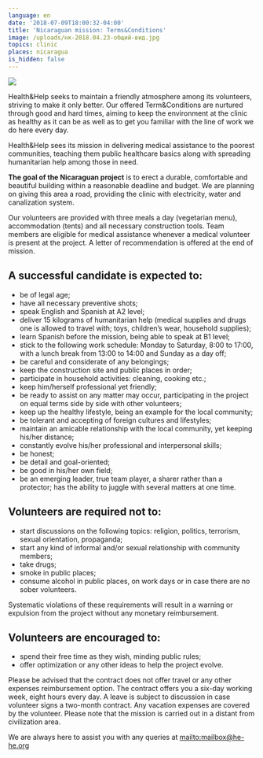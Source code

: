 ```yaml
---
language: en
date: '2018-07-09T18:00:32-04:00'
title: 'Nicaraguan mission: Terms&Conditions'
image: /uploads/нк-2018.04.23-общий-вид.jpg
topics: clinic
places: nicaragua
is_hidden: false
---
```

![](/uploads/dsc_9218.jpg)

Health&Help seeks to maintain a friendly atmosphere among its volunteers, striving to make it only better. Our offered Term&Conditions are nurtured through good and hard times, aiming to keep the environment at the clinic as healthy as it can be as well as to get you familiar with the line of work we do here every day.

Health&Help sees its mission in delivering medical assistance to the poorest communities, teaching them public healthcare basics along with spreading humanitarian help among those in need.

**The goal of the Nicaraguan project** is to erect a durable, comfortable and beautiful building within a reasonable deadline and budget. We are planning on giving this area a road, providing the clinic with electricity, water and canalization system.

Our volunteers are provided with three meals a day (vegetarian menu), accommodation (tents) and all necessary construction tools. Team members are eligible for medical assistance whenever a medical volunteer is present at the project. A letter of recommendation is offered at the end of mission.

## A successful candidate is expected to:

* be of legal age;
* have all necessary preventive shots;
* speak English and Spanish at A2 level;
* deliver 15 kilograms of humanitarian help (medical supplies and drugs one is allowed to travel with; toys, children’s wear, household supplies);
* learn Spanish before the mission, being able to speak at B1 level;
* stick to the following work schedule: Monday to Saturday, 8:00 to 17:00, with a lunch break from 13:00 to 14:00 and Sunday as a day off;
* be careful and considerate of any belongings;
* keep the construction site and public places in order;
* participate in household activities: cleaning, cooking etc.;
* keep him/herself professional yet friendly;
* be ready to assist on any matter may occur, participating in the project on equal terms side by side with other volunteers;
* keep up the healthy lifestyle, being an example for the local community;
* be tolerant and accepting of foreign cultures and lifestyles;
* maintain an amicable relationship with the local community, yet keeping his/her distance;
* constantly evolve his/her professional and interpersonal skills;
* be honest;
* be detail and goal-oriented;
* be good in his/her own field;
* be an emerging leader, true team player, a sharer rather than a protector; has the ability to juggle with several matters at one time.

## Volunteers are required not to:

* start discussions on the following topics: religion, politics, terrorism, sexual orientation, propaganda;
* start any kind of informal and/or sexual relationship with community members;
* take drugs;
* smoke in public places;
* consume alcohol in public places, on work days or in case there are no sober volunteers.

Systematic violations of these requirements will result in a warning or expulsion from the project without any monetary reimbursement.

## Volunteers are encouraged to:

* spend their free time as they wish, minding public rules;
* offer optimization or any other ideas to help the project evolve.

Please be advised that the contract does not offer travel or any other expenses reimbursement option. The contract offers you a six-day working week, eight hours every day. A leave is subject to discussion in case volunteer signs a two-month contract. Any vacation expenses are covered by the volunteer. Please note that the mission is carried out in a distant from civilization area. 

We are always here to assist you with any queries at <mailto:mailbox@he-he.org>
